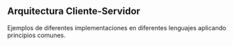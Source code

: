 ## Arquitectura Cliente-Servidor

Ejemplos de diferentes implementaciones en diferentes lenguajes aplicando principios comunes.